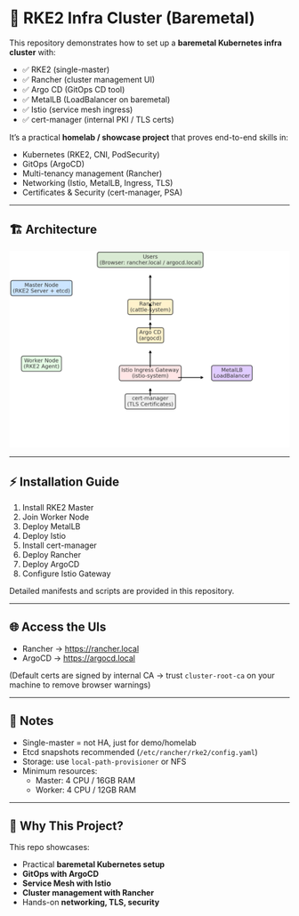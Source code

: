 # 🚀 RKE2 Infra Cluster (Baremetal)

This repository demonstrates how to set up a **baremetal Kubernetes infra cluster** with:

- ✅ RKE2 (single-master)
- ✅ Rancher (cluster management UI)
- ✅ Argo CD (GitOps CD tool)
- ✅ MetalLB (LoadBalancer on baremetal)
- ✅ Istio (service mesh ingress)
- ✅ cert-manager (internal PKI / TLS certs)

It’s a practical **homelab / showcase project** that proves end-to-end skills in:
- Kubernetes (RKE2, CNI, PodSecurity)
- GitOps (ArgoCD)
- Multi-tenancy management (Rancher)
- Networking (Istio, MetalLB, Ingress, TLS)
- Certificates & Security (cert-manager, PSA)

---

## 🏗️ Architecture

![Architecture Diagram](docs/architecture-diagram.png)

---

## ⚡ Installation Guide

1. Install RKE2 Master
2. Join Worker Node
3. Deploy MetalLB
4. Deploy Istio
5. Install cert-manager
6. Deploy Rancher
7. Deploy ArgoCD
8. Configure Istio Gateway

Detailed manifests and scripts are provided in this repository.

---

## 🌐 Access the UIs

- Rancher → https://rancher.local
- ArgoCD → https://argocd.local

(Default certs are signed by internal CA → trust `cluster-root-ca` on your machine to remove browser warnings)

---

## 📖 Notes
- Single-master = not HA, just for demo/homelab
- Etcd snapshots recommended (`/etc/rancher/rke2/config.yaml`)
- Storage: use `local-path-provisioner` or NFS
- Minimum resources:  
  - Master: 4 CPU / 16GB RAM  
  - Worker: 4 CPU / 12GB RAM

---

## 🎯 Why This Project?

This repo showcases:
- Practical **baremetal Kubernetes setup**
- **GitOps with ArgoCD**
- **Service Mesh with Istio**
- **Cluster management with Rancher**
- Hands-on **networking, TLS, security**
